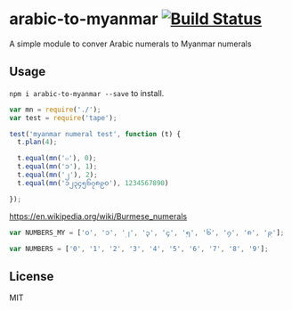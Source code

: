 # arabic-to-myanmar [![Build Status](https://travis-ci.org/fraserxu/arabic-to-myanmar.svg?branch=master)](https://travis-ci.org/fraserxu/arabic-to-myanmar)

A simple module to conver Arabic numerals to Myanmar numerals

## Usage

`npm i arabic-to-myanmar --save` to install.

```JavaScript
var mn = require('./');
var test = require('tape');

test('myanmar numeral test', function (t) {
  t.plan(4);

  t.equal(mn('๐'), 0);
  t.equal(mn('၁'), 1);
  t.equal(mn('၂'), 2);
  t.equal(mn('၁၂၃၄၅၆၇၈၉၀'), 1234567890)

});

```

https://en.wikipedia.org/wiki/Burmese_numerals

```JavaScript
var NUMBERS_MY = ['၀', '၁', '၂', '၃', '၄', '၅', '၆', '၇', '၈', '၉'];
```

```JavaScript
var NUMBERS = ['0', '1', '2', '3', '4', '5', '6', '7', '8', '9'];
```

## License

MIT
